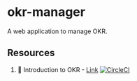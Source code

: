 # okr-manager

A web application to manage OKR.

## Resources

1. :memo: Introduction to OKR - [Link](https://www.oreilly.com/business/free/files/introduction-to-okrs.pdf)
[![CircleCI](https://circleci.com/gh/fs-101/okr-manager.svg?style=svg)](https://circleci.com/gh/fs-101/okr-manager)
